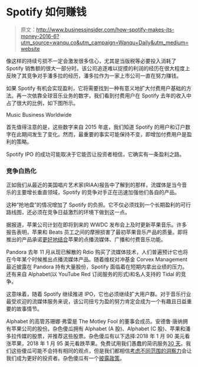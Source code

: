 # Spotify 如何赚钱

> 原文：<http://www.businessinsider.com/how-spotify-makes-its-money-2016-6?utm_source=wanqu.co&utm_campaign=Wanqu+Daily&utm_medium=website>

像这样的持续亏损不一定会激发很多信心，尤其是当版税等必要投入消耗了 Spotify 销售额的很大一部分时。该公司追逐难以捉摸的利润的经历在很大程度上反映了其竞争对手潘多拉的经历，潘多拉作为一家上市公司一直在努力赚钱。

如果 Spotify 有机会实现盈利，它将需要找到一种有意义地扩大付费用户基础的方法。再一次依靠全球音乐业务的数字，我们看到付费用户在 Spotify 去年的收入中占了很大的比例，如下图所示。

[](https://i.insider.com/575b4b5a91058426008c8532?width=1200format=jpeg&auto=webp)Music Business Worldwide

首先值得注意的是，这些数字来自 2015 年底，我们知道 Spotify 的用户和订户数字在此期间发生了变化。然而，最重要的事实可能保持不变，即增加付费用户是盈利的策略。

Spotify IPO 的成功可能取决于它能否让投资者相信，它确实有一条盈利之路。

### 竞争白热化 

正如我们从最近的美国唱片艺术家(RIAA)报告中了解到的那样，流媒体是当今音乐的主要增长垂直领域，Spotify 的竞争对手正在迅速加强他们各自的产品。

这种“抢地盘”的情况增加了 Spotify 的负担。它不仅必须找到一个长期盈利的可行路线图，还必须在竞争日益激烈的环境下做到这一点。

据报道，苹果公司计划在即将到来的 WWDC 发布会上及时更新苹果音乐。许多报告表明，苹果和 Beats 员工之间的摩擦损害了最初苹果音乐产品的质量。即将推出的产品承诺[更好地结合](https://www.fool.com/investing/general/2016/05/12/apple-inc-to-debut-a-new-apple-music-at-wwdc.aspx?source=iaasitlnk0000003)苹果的点播流媒体、广播和付费音乐功能。

Pandora 去年 11 月从现已解散的 Rdio 购买了流媒体技术，人们普遍预计它也将在今年某个时候推出点播流媒体产品。随着维权对冲基金 Corvex Management 最近披露在 Pandora 持有大量股份，Spotify 面临着在短期内拿出业绩的压力。还有来自 Alphabet(以 YouTube Red 订阅服务的形式)和名人支持的 Tidal 的竞争。

这意味着，随着 Spotify 继续推进 IPO，它也必须继续扩大用户群。对于音乐行业最受欢迎的流媒体服务来说，该公司扭亏为盈的努力肯定会成为一个有趣且日益重要的故事情节。

Alphabet 的高管苏珊娜·弗雷是 The Motley Fool 的董事会成员。安德鲁·唐纳拥有苹果公司的股份。杂色傻瓜拥有 Alphabet (A 股)、Alphabet (C 股)、苹果和潘多拉传媒的股票，并推荐这些股票。杂色傻瓜有以下选择:2018 年 1 月 90 美元看涨苹果，2018 年 1 月 95 美元看跌苹果。免费试用我们愚蠢的简讯服务[30 天](https://www.fool.com/shop/newsletters/index.aspx?source=isiedilnk018048)。我们这些傻瓜可能不会持有相同的观点，但是我们都相信[考虑不同范围的洞察力](http://wiki.fool.com/Motley)会让我们成为更好的投资者。杂色傻瓜有一个[披露政策](https://www.fool.com/Legal/fool-disclosure-policy.aspx)。